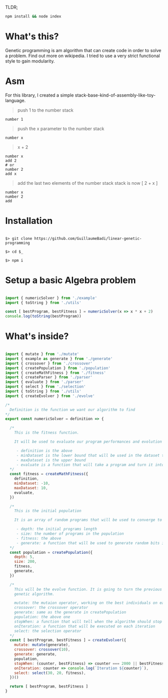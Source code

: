 
TLDR;
``` bash
npm install && node index
```

# What's this?

Genetic programming is am algorithm that can create code in order to solve a problem. Find out more on wikipedia.
I tried to use a very strict functional style to gain modularity.

# Asm

For this library, I created a simple stack-base-kind-of-assembly-like-toy-language.

> push 1 to the number stack
```
number 1
```

> push the x parameter to the number stack
```
number x
```

> x + 2
```
number x
add 2
# or
number 2
add x
```

> add the last two elements of the number stack
> stack is now [ 2 + x ]
```
number x
number 2
add
```

# Installation

```

$> git clone https://github.com/GuillaumeBadi/linear-genetic-programming

$> cd $_

$> npm i

```

# Setup a basic Algebra problem

``` javascript

import { numericSolver } from './example'
import { toString } from './utils'

const [ bestProgram, bestFitness ] = numericSolver(x => x * x + 2)
console.log(toString(bestProgram))

```

# What's inside?

``` javascript

import { mutate } from './mutate'
import { example as generate } from './generate'
import { crossover } from './crossover'
import { createPopulation } from './population'
import { createMathFitness } from './fitness'
import { createParser } from './parser'
import { evaluate } from './parser'
import { select } from './selection'
import { toString } from './utils'
import { createEvolver } from './evolve'

/*
  Definition is the function we want our algorithm to find
*/
export const numericSolver = definition => {

  /*
    This is the fitness function.

    It will be used to evaluate our program performances and evolution

     - definition is the above
     - minDataset is the lower bound that will be used in the dataset to train our program
     - maxDataset is the upper bound
     - evaluate is a function that will take a program and turn it into a javascript function
  */
  const fitness = createMathFitness({
    definition,
    minDataset: -10,
    maxDataset: 10,
    evaluate,
  })

  /*
    This is the initial population

    It is an array of random programs that will be used to converge to the solution

     - depth: the initial programs length
     - size: the number of programs in the population
     - fitness: the above
     - generate: a function that will be used to generate random bits in our code
  */
  const population = createPopulation({
    depth: 5,
    size: 200,
    fitness,
    generate,
  })

  /*
    This will be the evolve function. It is going to turn the previous variables into a working 
    genetic algorithm.

    mutate: the mutaion operator, working on the best individuals on each iteration
    crossover: the crossover operator
    generate: same as the generate in createPopulation
    population: the above one
    stopWhen: a function that will tell when the algorithm should stop evolving
    onIteration: a function that will be executed on each iteration
    select: the selection operator
  */
  const [ bestProgram, bestFitness ] = createEvolver({
    mutate: mutate(generate),
    crossover: crossover(10),
    generate: generate,
    population,
    stopWhen: (counter, bestFitness) => counter === 2000 || bestFitness === 0,
    onIteration: counter => console.log(`Iteration ${counter}`),
    select: select(30, 20, fitness),
  })()

  return [ bestProgram, bestFitness ]
}

```
